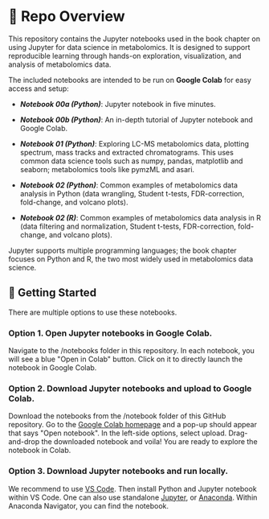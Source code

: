 # :notebook_with_decorative_cover: Repo Overview

This repository contains the Jupyter notebooks used in the book chapter on using Jupyter for data science in metabolomics. It is designed to support reproducible learning through hands-on exploration, visualization, and analysis of metabolomics data. 

The included notebooks are intended to be run on **Google Colab** for easy access and setup:

- ***Notebook 00a (Python)***: Jupyter notebook in five minutes.

- ***Notebook 00b (Python)***: An in-depth tutorial of Jupyter notebook and Google Colab.
  
- ***Notebook 01 (Python)***: Exploring LC-MS metabolomics data, plotting spectrum, mass tracks and extracted chromatograms. This uses common data science tools such as numpy, pandas, matplotlib and seaborn; metabolomics tools like pymzML and asari. 

- ***Notebook 02 (Python)***: Common examples of metabolomics data analysis in Python (data wrangling, Student t-tests, FDR-correction, fold-change, and volcano plots).

- ***Notebook 02 (R)***: Common examples of metabolomics data analysis in R (data filtering and normalization, Student t-tests, FDR-correction, fold-change, and volcano plots).

Jupyter supports multiple programming languages; the book chapter focuses on Python and R, the two most widely used in metabolomics data science.

## :rocket: Getting Started

There are multiple options to use these notebooks. 

### Option 1. Open Jupyter notebooks in Google Colab.

Navigate to the /notebooks folder in this repository. In each notebook, you will see a blue "Open in Colab" button. Click on it to directly launch the notebook in Google Colab.

### Option 2. Download Jupyter notebooks and upload to Google Colab.

Download the notebooks from the /notebook folder of this GitHub repository. Go to the [Google Colab homepage](https://colab.research.google.com/) and 
a pop-up should appear that says "Open notebook". In the left-side options, select upload. Drag-and-drop the downloaded notebook and voila! You are ready to explore the notebook in Colab.

### Option 3. Download Jupyter notebooks and run locally.

We recommend to use [VS Code](https://code.visualstudio.com/download). Then install Python and Jupyter notebook within VS Code. 
One can also use standalone [Jupyter](https://jupyter.org/install), or [Anaconda](https://www.anaconda.com/download). Within Anaconda Navigator, you can find the notebook.
